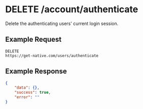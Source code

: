 # DELETE /account/authenticate

Delete the authenticating users' current login session.

## Example Request

```
DELETE 
https://get-native.com/users/authenticate
```

## Example Response

```json
{
	"data": {},
	"success": true,
	"error": ""
}
```
